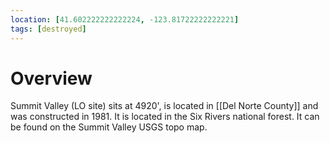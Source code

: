 ```yaml
---
location: [41.602222222222224, -123.81722222222221]
tags: [destroyed]
---
```


# Overview

Summit Valley (LO site) sits at 4920', is located in [[Del Norte County]] and was constructed in 1981. It is located in the Six Rivers national forest. It can be found on the Summit Valley USGS topo map.

